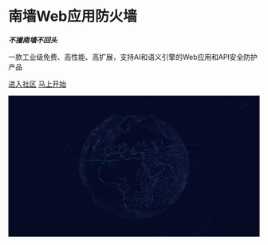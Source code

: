 # 南墙Web应用防火墙

***不撞南墙不回头***

一款工业级免费、高性能、高扩展，支持AI和语义引擎的Web应用和API安全防护产品

[<i class="iconfont icon-github"></i> 进入社区](https://github.com/Safe3/uuWAF)
[马上开始 <i class="iconfont icon-down"></i>](#main)

<!-- background image -->
![](_media/2.png)
